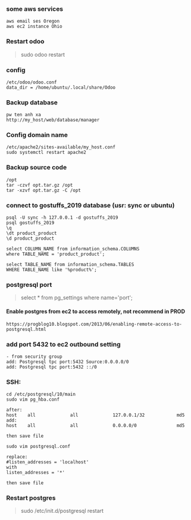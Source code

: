 ### some aws services
```
aws email ses Oregon
aws ec2 instance Ohio
```
### Restart odoo
>sudo odoo restart

### config
```
/etc/odoo/odoo.conf
data_dir = /home/ubuntu/.local/share/Odoo
```
### Backup database
```
pw ten anh xa
http://my_host/web/database/manager
```
### Config domain name
```
/etc/apache2/sites-available/my_host.conf
sudo systemctl restart apache2
```
### Backup source code
```
/opt
tar -czvf opt.tar.gz /opt
tar -xzvf opt.tar.gz -C /opt
```
### connect to gostuffs_2019 database (usr: sync or ubuntu)
```
psql -U sync -h 127.0.0.1 -d gostuffs_2019
psql gostuffs_2019
\q
\dt product_product
\d product_product

select COLUMN_NAME from information_schema.COLUMNS
where TABLE_NAME = 'product_product';

select TABLE_NAME from information_schema.TABLES 
WHERE TABLE_NAME like '%product%';
```
### postgresql port
>select * from pg_settings where name='port';

#### Enable postgres from ec2 to access remotely, not recommend in PROD
```
https://progblog10.blogspot.com/2013/06/enabling-remote-access-to-postgresql.html
```
### add port 5432 to ec2 outbound setting
```
- from security group 
add: Postgresql tpc port:5432 Source:0.0.0.0/0
add: Postgresql tpc port:5432 ::/0
```
### SSH:
```
cd /etc/postgresql/10/main
sudo vim pg_hba.conf

after: 
host    all             all             127.0.0.1/32            md5
add:
host    all             all             0.0.0.0/0               md5

then save file

sudo vim postgresql.conf

replace:
#listen_addresses = 'localhost'
with
listen_addresses = '*'

then save file
```
### Restart postgres
>sudo /etc/init.d/postgresql restart

